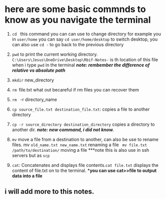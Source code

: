 # here are some basic commnds to know as you navigate the terminal 

1. ```cd ```
this command you can can use to change directory 
for example you in ```user/home```
you can say ```cd user/home/desktop``` to switch desktop, you can also use ```cd -``` to go back to the previous directory 

2. ```pwd```
to print the current working directory.
```C:\Users\Jesus\OneDrive\Desktop\Rbif-Notes-``` is th location of this file when i type ```pwd``` in the terminal 
***note: rembember the difference of relative vs absolute path***

3. ```mkdir``` new_directory

4. ```rm ```file.txt what out becareful if rm files you can recover them 
5. ```rm ``` -r directory_name 

7. ```cp source_file.txt destination_file.txt```: copies a file to another directory
8. ```cp -r source_directory destination_directory``` copies a directory to another dir. ***note: new command, i did not know.***
9. ```mv``` move a file from a destination to another, can also be use to rename files. mv ```old_name.txt new_name.txt``` renaming a file 
``` mv file.txt /path/to/destination/``` moving a file 
***note this is also use in ssh servers but as ```scp```

9. ```cat```: Concatenates and displays file contents.```cat file.txt``` displays the content of file.txt on to the terminal. ***you can use cat>>file to output data into a file**

## i will add more to this notes.